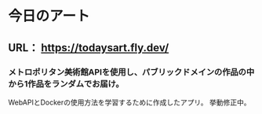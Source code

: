 # 今日のアート
## URL： https://todaysart.fly.dev/
### メトロポリタン美術館APIを使用し、パブリックドメインの作品の中から1作品をランダムでお届け。
WebAPIとDockerの使用方法を学習するために作成したアプリ。
挙動修正中。
